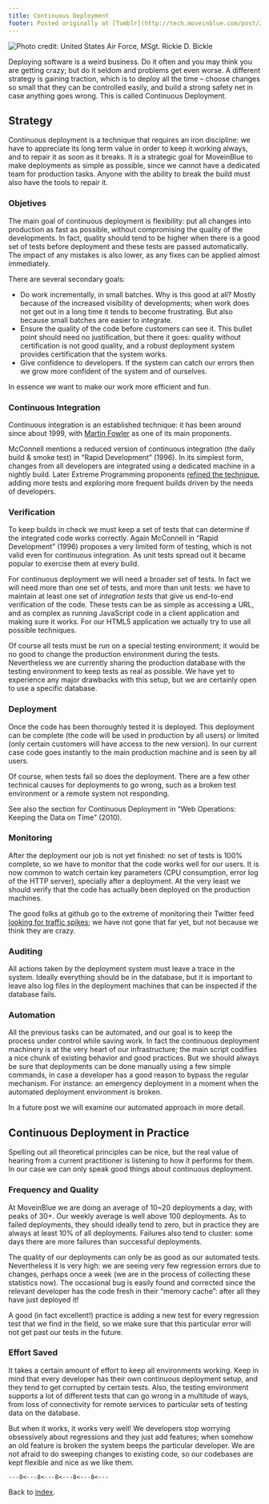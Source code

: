 ```yaml
---
title: Continuous Deployment
footer: Posted originally at [Tumblr](http://tech.moveinblue.com/post/20861955803/continuous-deployment) on 2012-04-10.
---
```


![Photo credit: [United States Air Force, MSgt. Rickie D. Bickle](https://es.wikipedia.org/wiki/Archivo:Seabees_compactor_roller.jpg)](pics/continuous-deployment.jpg "Seabees compactor roller")

Deploying software is a weird business. Do it often and you may think you are getting crazy; but do it seldom and problems get even worse. A different strategy is gaining traction, which is to deploy all the time – choose changes so small that they can be controlled easily, and build a strong safety net in case anything goes wrong. This is called Continuous Deployment.

## Strategy

Continuous deployment is a technique that requires an iron discipline: we have to appreciate its long term value in order to keep it working always, and to repair it as soon as it breaks. It is a strategic goal for MoveinBlue to make deployments as simple as possible, since we cannot have a dedicated team for production tasks. Anyone with the ability to break the build must also have the tools to repair it.

### Objetives

The main goal of continuous deployment is flexibility: put all changes into production as fast as possible, without compromising the quality of the developments. In fact, quality should tend to be higher when there is a good set of tests before deployment and these tests are passed automatically. The impact of any mistakes is also lower, as any fixes can be applied almost immediately.

There are several secondary goals:

* Do work incrementally, in small batches. Why is this good at all? Mostly because of the increased visibility of developments; when work does not get out in a long time it tends to become frustrating. But also because small batches are easier to integrate.
* Ensure the quality of the code before customers can see it. This bullet point should need no justification, but there it goes: quality without certification is not good quality, and a robust deployment system provides certification that the system works.
* Give confidence to developers. If the system can catch our errors then we grow more confident of the system and of ourselves.

In essence we want to make our work more efficient and fun.

### Continuous Integration

Continuous integration is an established technique: it has been around since about 1999, with [Martin Fowler](http://www.martinfowler.com/articles/continuousIntegration.html) as one of its main proponents.

McConnell mentions a reduced version of continuous integration (the daily build & smoke test) in “Rapid Development” (1996). In its simplest form, changes from all developers are integrated using a dedicated machine in a nightly build. Later Extreme Programming proponents [refined the technique](http://www.extremeprogramming.org/rules/integrateoften.html), adding more tests and exploring more frequent builds driven by the needs of developers.

### Verification

To keep builds in check we must keep a set of tests that can determine if the integrated code works correctly. Again McConnell in “Rapid Development” (1996) proposes a very limited form of testing, which is not valid even for continuous integration. As unit tests spread out it became popular to exercise them at every build.

For continuous deployment we will need a broader set of tests. In fact we will need more than one set of tests, and more than unit tests: we have to maintain at least one set of _integration tests_ that give us end-to-end verification of the code. These tests can be as simple as accessing a URL, and as complex as running JavaScript code in a client application and making sure it works. For our HTML5 application we actually try to use all possible techniques.

Of course all tests must be run on a special testing environment; it would be no good to change the production environment during the tests. Nevertheless we are currently sharing the production database with the testing environment to keep tests as real as possible. We have yet to experience any major drawbacks with this setup, but we are certainly open to use a specific database.

### Deployment

Once the code has been thoroughly tested it is deployed. This deployment can be complete (the code will be used in production by all users) or limited (only certain customers will have access to the new version). In our current case code goes instantly to the main production machine and is seen by all users.

Of course, when tests fail so does the deployment. There are a few other technical causes for deployments to go wrong, such as a broken test environment or a remote system not responding.

See also the section for Continuous Deployment in “Web Operations: Keeping the Data on Time” (2010).

### Monitoring

After the deployment our job is not yet finished: no set of tests is 100% complete, so we have to monitor that the code works well for our users. It is now common to watch certain key parameters (CPU consumption, error log of the HTTP server), specially after a deployment. At the very least we should verify that the code has actually been deployed on the production machines.

The good folks at github go to the extreme of monitoring their Twitter feed [looking for traffic spikes](http://zachholman.com/posts/scaling-github-employees/); we have not gone that far yet, but not because we think they are crazy.

### Auditing

All actions taken by the deployment system must leave a trace in the system. Ideally everything should be in the database, but it is important to leave also log files in the deployment machines that can be inspected if the database fails.

### Automation

All the previous tasks can be automated, and our goal is to keep the process under control while saving work. In fact the continuous deployment machinery is at the very heart of our infrastructure; the main script codifies a nice chunk of existing behavior and good practices. But we should always be sure that deployments can be done manually using a few simple commands, in case a developer has a good reason to bypass the regular mechanism. For instance: an emergency deployment in a moment when the automated deployment environment is broken.

In a future post we will examine our automated approach in more detail.

## Continuous Deployment in Practice

Spelling out all theoretical principles can be nice, but the real value of hearing from a current practitioner is listening to how it performs for them. In our case we can only speak good things about continuous deployment.

### Frequency and Quality

At MoveinBlue we are doing an average of 10~20 deployments a day, with peaks of 30+. Our weekly average is well above 100 deployments. As to failed deployments, they should ideally tend to zero, but in practice they are always at least 10% of all deployments. Failures also tend to cluster: some days there are more failures than successful deployments.

The quality of our deployments can only be as good as our automated tests. Nevertheless it is very high: we are seeing very few regression errors due to changes, perhaps once a week (we are in the process of collecting these statistics now). The occasional bug is easily found and corrected since the relevant developer has the code fresh in their “memory cache”: after all they have just deployed it!

A good (in fact excellent!) practice is adding a new test for every regression test that we find in the field, so we make sure that this particular error will not get past our tests in the future.

### Effort Saved

It takes a certain amount of effort to keep all environments working. Keep in mind that every developer has their own continuous deployment setup, and they tend to get corrupted by certain tests. Also, the testing environment supports a lot of different tests that can go wrong in a multitude of ways, from loss of connectivity for remote services to particular sets of testing data on the database.

But when it works, it works very well! We developers stop worrying obsessively about regressions and they just add features; when somehow an old feature is broken the system beeps the particular developer. We are not afraid to do sweeping changes to existing code, so our codebases are kept flexible and nice as we like them.

`---8<---8<---8<---8<---8<---`


Back to [index](../index.html).

